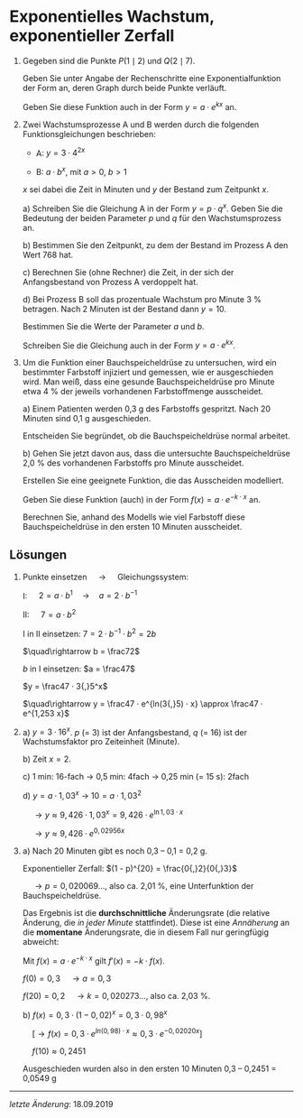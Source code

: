 # Exponentielles Wachstum, exponentieller Zerfall

1. Gegeben sind die Punkte $P(1 \mid 2)$ und $Q(2 \mid 7)$.

    Geben Sie unter Angabe der Rechenschritte eine Exponentialfunktion der Form an, deren Graph durch beide Punkte verläuft.

    Geben Sie diese Funktion auch in der Form $y = a · e^{kx}$ an.

2. Zwei Wachstumsprozesse A und B werden durch die folgenden Funktionsgleichungen beschrieben:

	 - A: $y = 3 · 4^{2x}$

     - B: $a · b^x$, mit  $a > 0$, $b > 1$

    $x$ sei dabei die Zeit in Minuten und $y$ der Bestand zum Zeitpunkt $x$.

    a) Schreiben Sie die Gleichung A in der Form $y = p · q^x$. Geben Sie die Bedeutung der beiden Parameter $p$ und $q$ für den Wachstumsprozess an.

    b) Bestimmen Sie den Zeitpunkt, zu dem der Bestand im Prozess A den Wert 768 hat.

    c) Berechnen Sie (ohne Rechner) die Zeit, in der sich der Anfangsbestand von Prozess A verdoppelt hat.

    d) Bei Prozess B soll das prozentuale Wachstum pro Minute 3 % betragen. Nach 2 Minuten ist der Bestand dann $y = 10$.

    Bestimmen Sie die Werte der Parameter $a$ und $b$. 

    Schreiben Sie die Gleichung auch in der Form $y = a · e^{kx}$.

3. Um die Funktion einer Bauchspeicheldrüse zu untersuchen, wird ein bestimmter Farbstoff injiziert und gemessen, wie er ausgeschieden wird. Man weiß, dass eine gesunde Bauchspeicheldrüse pro Minute etwa 4 % der jeweils vorhandenen Farbstoffmenge ausscheidet.

    a) Einem Patienten werden 0,3 g des Farbstoffs gespritzt. Nach 20 Minuten sind 0,1 g ausgeschieden.

    Entscheiden Sie begründet, ob die Bauchspeicheldrüse normal arbeitet.
    
    b) Gehen Sie jetzt davon aus, dass die untersuchte Bauchspeicheldrüse 2,0 % des vorhandenen Farbstoffs pro Minute ausscheidet.

    Erstellen Sie eine geeignete Funktion, die das Ausscheiden modelliert.

    Geben Sie diese Funktion (auch) in der Form $f(x) = a · e^{-k · x}$ an.

    Berechnen Sie, anhand des Modells wie viel Farbstoff diese Bauchspeicheldrüse in den ersten 10 Minuten ausscheidet.


<!--\newpage-->

## Lösungen

1. Punkte einsetzen $\quad\rightarrow\quad$ Gleichungssystem:

    I: $\quad 2 = a · b^1 \quad\rightarrow\quad a = 2 · b^{-1}$

    II: $\quad 7 = a · b^2$

    I in II einsetzen: $7 = 2 · b^{-1} · b^2 = 2 b$

    $\quad\rightarrow b = \frac72$

    $b$ in I einsetzen: $a = \frac47$

    $y = \frac47 · 3{,}5^x$

    $\quad\rightarrow y = \frac47 · e^{ln(3{,}5) · x}
 \approx \frac47 · e^{1,253 x}$


2.  a) $y = 3 · 16^x$. $p$ (= 3) ist der Anfangsbestand, $q$ (= 16) ist der Wachstumsfaktor pro Zeiteinheit (Minute).

    b) Zeit $x = 2$.

    c) 1 min: 16-fach $\rightarrow$ 0,5 min: 4fach  $\rightarrow$ 0,25 min (= 15 s): 2fach
    
    d) $y = a · 1{,}03^x$ $\rightarrow$ $10 = a · 1,03^2$

    $\quad\rightarrow y \approx 9{,}426 · 1{,}03^x = 9{,}426 · e^{\ln 1{,}03 · x}$

    $\quad\rightarrow y \approx 9,426 · e^{0,02956 x}$


3.  a) Nach 20 Minuten gibt es noch 0,3 – 0,1 = 0,2 g.

	Exponentieller Zerfall: $(1 - p)^{20} = \frac{0{,}2}{0{,}3}$

    $\quad\rightarrow p = 0{,}020069 \dots$, also ca. 2,01 %,	eine Unterfunktion der Bauchspeicheldrüse.

    Das Ergebnis ist die **durchschnittliche** Änderungsrate (die relative Änderung, die *in jeder Minute* stattfindet). Diese ist eine *Annäherung* an die **momentane** Änderungsrate, die in diesem Fall nur geringfügig abweicht:
    
	Mit $f(x) = a · e^{-k · x}$ gilt $f'(x) = -k · f(x)$.
	
	$f(0) = 0{,}3\quad\rightarrow a =0{,}3$

    $f(20) = 0{,}2\quad\rightarrow k = 0{,}020273 \dots$, also ca. 2,03 %.

    b) $f(x) = 0{,}3 · (1 - 0{,}02)^x = 0{,}3 · 0{,}98^x$

    $\quad\left[\rightarrow f(x) = 0{,}3 · e^{ln (0{,}98) · x}
 \approx 0{,}3 · e^{-0{,}02020 x}\right]$

    $\quad f(10) \approx 0{,}2451$
 
	Ausgeschieden wurden also in den ersten 10 Minuten 0,3 – 0,2451 = 0,0549 g


- - -
*letzte Änderung*: 18.09.2019
